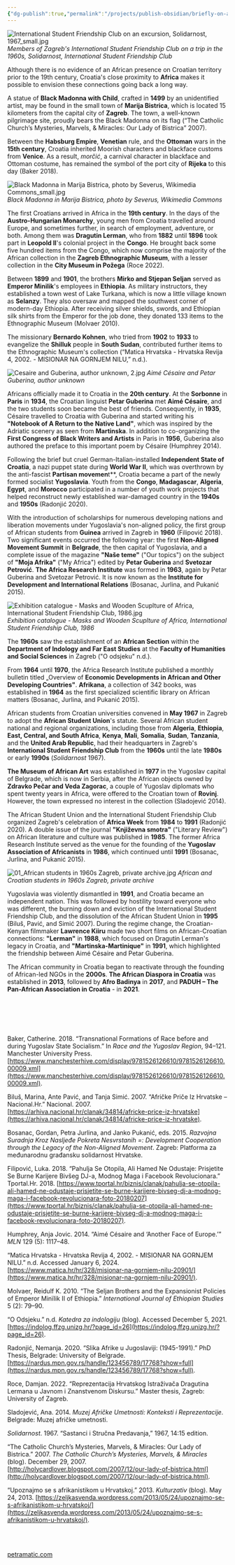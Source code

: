 ```yaml
---
{"dg-publish":true,"permalink":"/projects/publish-obsidian/briefly-on-africa-in-croatia/"}
---
```



![International Student Friendship Club on an excursion, Solidarnost, 1967_small.jpg](/img/user/Projects/publish%20obsidian/Briefly%20on%20Africa/Attachments/International%20Student%20Friendship%20Club%20on%20an%20excursion,%20Solidarnost,%201967_small.jpg)
*Members of Zagreb's International Student Friendship Club on a trip in the 1960s, Solidarnost, International Student Friendship Club*


Although there is no evidence of an African presence on Croatian territory prior to the 19th century, Croatia's close proximity to **Africa** makes it possible to envision these connections going back a long way.

A statue of **Black Madonna with Child**, crafted in **1499** by an unidentified artist, may be found in the small town of **Marija Bistrica**, which is located 15 kilometers from the capital city of **Zagreb**. The town, a well-known pilgrimage site, proudly bears the Black Madonna on its flag (“The Catholic Church’s Mysteries, Marvels, & Miracles: Our Lady of Bistrica” 2007).

Between the **Habsburg Empire**, **Venetian** rule, and the **Ottoman** wars in the **15th century**, Croatia inherited Moorish characters and blackface customs from **Venice**. As a result, _morčić_, a carnival character in blackface and Ottoman costume, has remained the symbol of the port city of **Rijeka** to this day (Baker 2018).


![Black Madonna in Marija Bistrica, photo by Severus, Wikimedia Commons_small.jpg](/img/user/Projects/publish%20obsidian/Briefly%20on%20Africa/Attachments/Black%20Madonna%20in%20Marija%20Bistrica,%20photo%20by%20Severus,%20Wikimedia%20Commons_small.jpg)
*Black Madonna in Marija Bistrica, photo by Severus, Wikimedia Commons*


The first Croatians arrived in Africa in the **19th century**. In the days of the **Austro-Hungarian Monarchy**, young men from Croatia travelled around Europe, and sometimes further, in search of employment, adventure, or both. Among them was **Dragutin Lerman**, who from **1882** until **1896** took part in **Leopold II**'s colonial project in the **Congo**. He brought back some five hundred items from the Congo, which now comprise the majority of the African collection in the **Zagreb Ethnographic Museum**, with a lesser collection in the **City Museum in Požega** (Roce 2022).

Between **1899** and **1901**, the brothers **Mirko and Stjepan Seljan** served as **Emperor Minilik**'s employees in **Ethiopia**. As military instructors, they established a town west of Lake Turkana, which is now a little village known as **Selanzy**. They also oversaw and mapped the southwest corner of modern-day Ethiopia. After receiving silver shields, swords, and Ethiopian silk shirts from the Emperor for the job done, they donated 133 items to the Ethnographic Museum (Molvaer 2010).

The missionary **Bernardo Kohnen**, who tried from **1902** to **1933** to evangelize the **Shilluk** people in **South Sudan**, contributed further items to the Ethnographic Museum's collection (“Matica Hrvatska - Hrvatska Revija 4, 2002. - MISIONAR NA GORNJEM NILU,” n.d.).

  

![Cesaire and Guberina, author unknown, 2.jpg](/img/user/Projects/publish%20obsidian/Briefly%20on%20Africa/Attachments/Cesaire%20and%20Guberina,%20author%20unknown,%202.jpg)
*Aimé Césaire and Petar Guberina, author unknown*


Africans officially made it to Croatia in the **20th century**. At the **Sorbonne** in **Paris** in **1934**, the Croatian linguist **Petar Guberina** met **Aimé Césaire**, and the two students soon became the best of friends. Consequently, in **1935**, Césaire travelled to Croatia with Guberina and started writing his **"Notebook of A Return to the Native Land"**, which was inspired by the Adriatic scenery as seen from **Martinska**. In addition to co-organizing the **First Congress of Black Writers and Artists** in Paris in **1956**, Guberina also authored the preface to this important poem by Césaire (Humphrey 2014).

  

Following the brief but cruel German-Italian-installed **Independent State of Croatia**, a nazi puppet state during **World War II**, which was overthrown by the anti-fascist **Partisan movemen**t**, Croatia became a part of the newly formed socialist **Yugoslavia**. Youth from the **Congo**, **Madagascar**, **Algeria**, **Egypt**, and **Morocco** participated in a number of youth work projects that helped reconstruct newly established war-damaged country in the **1940s** and **1950s** (Radonjić 2020).

  

With the introduction of scholarships for numerous developing nations and liberation movements under Yugoslavia's non-aligned policy, the first group of African students from **Guinea** arrived in Zagreb in **1960** (Filipović 2018). Two significant events occurred the following year: the first **Non-Aligned Movement Summit** in **Belgrade**, the then capital of Yugoslavia, and a complete issue of the magazine **"Naše teme"** ("Our topics") on the subject of **"Moja Afrika"** ("My Africa") edited by **Petar Guberina** and **Svetozar Petrović**. **The Africa Research Institute** was formed in **1963**, again by Petar Guberina and Svetozar Petrović. It is now known as the **Institute for Development and International Relations** (Bosanac, Jurlina, and Pukanić 2015).


![Exhibition catalogue - Masks and Wooden Scuplture of Africa, International Student Friendship Club, 1986.jpg](/img/user/Projects/publish%20obsidian/Briefly%20on%20Africa/Attachments/Exhibition%20catalogue%20-%20Masks%20and%20Wooden%20Scuplture%20of%20Africa,%20International%20Student%20Friendship%20Club,%201986.jpg)
*Exhibition catalogue - Masks and Wooden Scuplture of Africa, International Student Friendship Club, 1986*


The **1960s** saw the establishment of an **African Section** within the **Department of Indology and Far East Studies** at the **Faculty of Humanities and Social Sciences** in Zagreb ("O odsjeku" n.d.).

From **1964** until **1970**, the Africa Research Institute published a monthly bulletin titled „Overview of **Economic Developments in African and Other Developing Countries"**. **Afrikana**, a collection of 342 books, was established in **1964** as the first specialized scientific library on African matters (Bosanac, Jurlina, and Pukanić 2015).

  
African students from Croatian universities convened in **May 1967** in Zagreb to adopt the **African Student Union**'s statute. Several African student national and regional organizations, including those from **Algeria**, **Ethiopia**, **East, Central, and South Africa**, **Kenya**, **Mali**, **Somalia**, **Sudan**, **Tanzania**, and the **United Arab Republic**, had their headquarters in Zagreb's **International Student Friendship Club** from the **1960s** until the late **1980s** or early **1990s** (_Solidarnost_ 1967).

  
**The Museum of African Art** was established in **1977** in the Yugoslav capital of Belgrade, which is now in Serbia, after the African objects owned by **Zdravko Pečar and Veda Zagorac**, a couple of Yugoslav diplomats who spent twenty years in Africa, were offered to the Croatian town of **Rovinj**. However, the town expressed no interest in the collection (Sladojević 2014).

  
The African Student Union and the International Student Friendship Club organized Zagreb's celebration of **Africa Week** from **1984** to **1991** (Radonjić 2020). A double issue of the journal **"Književna smotra"** ("Literary Review") on African literature and culture was published in **1985**. The former Africa Research Institute served as the venue for the founding of the **Yugoslav Association of Africanists** in **1986**, which continued until **1991** (Bosanac, Jurlina, and Pukanić 2015).

  
![01_African students in 1960s Zagreb, private archive.jpg](/img/user/Projects/publish%20obsidian/Briefly%20on%20Africa/Attachments/01_African%20students%20in%201960s%20Zagreb,%20private%20archive.jpg)
*African and Croatian students in 1960s Zagreb, private archive*


Yugoslavia was violently dismantled in **1991**, and Croatia became an independent nation. This was followed by hostility toward everyone who was different, the burning down and eviction of the International Student Friendship Club, and the dissolution of the African Student Union in **1995** (Biluš, Pavić, and Simić 2007). During the regime change, the Croatian-Kenyan filmmaker **Lawrence Kiiru** made two short films on African-Croatian connections: **"Lerman"** in **1988**, which focused on Dragutin Lerman's legacy in Croatia, and **"Martinska-Martinique"** in **1991**, which highlighted the friendship between Aimé Césaire and Petar Guberina.


The African community in Croatia began to reactivate through the founding of African-led NGOs in the **2000s**. **The African Diaspora in Croatia** was established in **2013**, followed by **Afro Badinya** in **2017**, and **PADUH – The Pan-African Association in Croatia** - in **2021**.


<br>
<br>
<br>
<br>





Baker, Catherine. 2018. “Transnational Formations of Race before and during Yugoslav State Socialism.” In _Race and the Yugoslav Region_, 94–121. Manchester University Press. [https://www.manchesterhive.com/display/9781526126610/9781526126610.00009.xml](https://www.manchesterhive.com/display/9781526126610/9781526126610.00009.xml).

Biluš, Marina, Ante Pavić, and Tanja Simić. 2007. “Afričke Priče Iz Hrvatske – Nacional.Hr.” Nacional. 2007. [https://arhiva.nacional.hr/clanak/34814/africke-price-iz-hrvatske](https://arhiva.nacional.hr/clanak/34814/africke-price-iz-hrvatske).

Bosanac, Gordan, Petra Jurlina, and Janko Pukanić, eds. 2015. _Razvojna Suradnja Kroz Nasljeđe Pokreta Nesvrstanih =: Development Cooperation through the Legacy of the Non-Aligned Movement_. Zagreb: Platforma za međunarodnu građansku solidarnost Hrvatske.

Filipović, Luka. 2018. “Pahulja Se Otopila, Ali Hamed Ne Odustaje: Prisjetite Se Burne Karijere Bivšeg DJ-a, Modnog Maga i Facebook Revolucionara.” Tportal.Hr. 2018. [https://www.tportal.hr/biznis/clanak/pahulja-se-otopila-ali-hamed-ne-odustaje-prisjetite-se-burne-karijere-bivseg-dj-a-modnog-maga-i-facebook-revolucionara-foto-20180207](https://www.tportal.hr/biznis/clanak/pahulja-se-otopila-ali-hamed-ne-odustaje-prisjetite-se-burne-karijere-bivseg-dj-a-modnog-maga-i-facebook-revolucionara-foto-20180207).

Humphrey, Anja Jovic. 2014. “Aimé Césaire and ‘Another Face of Europe.’” _MLN_ 129 (5): 1117–48.

“Matica Hrvatska - Hrvatska Revija 4, 2002. - MISIONAR NA GORNJEM NILU.” n.d. Accessed January 6, 2024. [https://www.matica.hr/hr/328/misionar-na-gornjem-nilu-20901/](https://www.matica.hr/hr/328/misionar-na-gornjem-nilu-20901/).

Molvaer, Reidulf K. 2010. “The Seljan Brothers and the Expansionist Policies of Emperor Minïlik II of Ethiopia.” _International Journal of Ethiopian Studies_ 5 (2): 79–90.

“O Odsjeku.” n.d. _Katedra za indologiju_ (blog). Accessed December 5, 2021. [https://indolog.ffzg.unizg.hr/?page_id=26](https://indolog.ffzg.unizg.hr/?page_id=26).

Radonjić, Nemanja. 2020. “Slika Afrike u Jugoslaviji: (1945-1991).” PhD Thesis, Belgrade: University of Belgrade. [https://nardus.mpn.gov.rs/handle/123456789/17768?show=full](https://nardus.mpn.gov.rs/handle/123456789/17768?show=full).

Roce, Damjan. 2022. “Reprezentacija Hrvatskog Istraživača Dragutina Lermana u Javnom i Znanstvenom Diskursu.” Master thesis, Zagreb: University of Zagreb.

Sladojević, Ana. 2014. _Muzej Afričke Umetnosti: Konteksti i Reprezentacije_. Belgrade: Muzej afričke umetnosti.

_Solidarnost_. 1967. “Sastanci i Stručna Predavanja,” 1967, 14:15 edition.

“The Catholic Church’s Mysteries, Marvels, & Miracles: Our Lady of Bistrica.” 2007. _The Catholic Church’s Mysteries, Marvels, & Miracles_ (blog). December 29, 2007. [http://holycardlover.blogspot.com/2007/12/our-lady-of-bistrica.html](http://holycardlover.blogspot.com/2007/12/our-lady-of-bistrica.html).

“Upoznajmo se s afrikanistikom u Hrvatskoj.” 2013. _Kulturzativ_ (blog). May 24, 2013. [https://zeljkasvenda.wordpress.com/2013/05/24/upoznajmo-se-s-afrikanistikom-u-hrvatskoj/](https://zeljkasvenda.wordpress.com/2013/05/24/upoznajmo-se-s-afrikanistikom-u-hrvatskoj/).

<br>
<br>





[petramatic.com](https://petramatic.com)